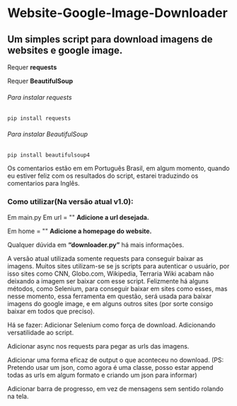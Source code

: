 # Website-Google-Image-Downloader
## Um simples script para download imagens de websites e google image.

Requer **requests**

Requer **BeautifulSoup**

###### Para instalar requests
```
pip install requests
```

###### Para instalar BeautifulSoup
```
pip install beautifulsoup4
```

Os comentarios estão em em Português Brasil, em algum momento, quando eu estiver feliz com os resultados do script, estarei traduzindo os comentarios para Inglês.

### Como utilizar(Na versão atual v1.0):

Em main.py
Em url = "" 
**Adicione a url desejada.**

Em home = ""
**Adicione a homepage do website.**

Qualquer dúvida em **“downloader.py”** há mais informações.

A versão atual utilizada somente requests para conseguir baixar as imagens. Muitos sites utilizam-se se js scripts para autenticar o usuário, por isso sites como CNN, Globo.com, Wikipedia, Terraria Wiki acabam não deixando a imagem ser baixar com esse script.
Felizmente há alguns métodos, como Selenium, para conseguir baixar em sites como esses, mas nesse momento, essa ferramenta em questão, será usada para baixar imagens do google image, e em alguns outros sites (por sorte consigo baixar em todos que preciso).

Há se fazer:
Adicionar Selenium como força de download. Adicionando versatilidade ao script.

Adicionar async nos requests para pegar as urls das imagens.

Adicionar uma forma eficaz de output o que aconteceu no download.
(PS: Pretendo usar um json, como agora é uma classe, posso estar append todas as urls em algum formato e criando um json para informar)

Adicionar barra de progresso, em vez de mensagens sem sentido rolando na tela.
